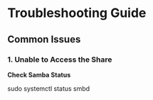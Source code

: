 # Troubleshooting Guide

## Common Issues

### 1. Unable to Access the Share

 **Check Samba Status**

  sudo systemctl status smbd
